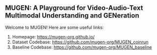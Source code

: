 ## MUGEN: A Playground for Video-Audio-Text Multimodal Understanding and GENeration
Welcome to MUGEN! Here are some useful links:
1. Homepage: https://mugen-org.github.io/
2. Dataset Codebase: https://github.com/mugen-org/MUGEN_coinrun
3. Baseline Codebase: https://github.com/mugen-org/MUGEN_baseline

